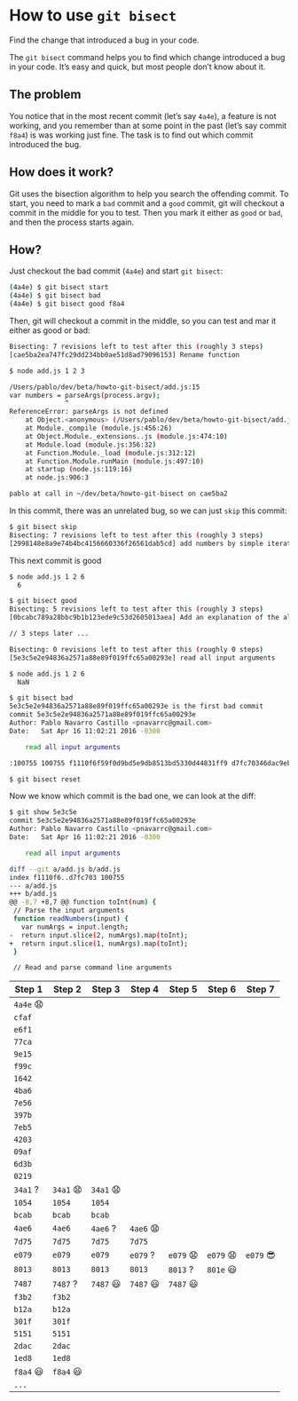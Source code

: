 # How to use `git bisect`

Find the change that introduced a bug in your code.

The `git bisect` command helps you to find which change introduced a bug in your code. It’s easy and quick, but most people don’t know about it.

## The problem

You notice that in the most recent commit (let’s say `4a4e`), a feature is not working, and you remember than at some point in the past (let’s say commit `f8a4`) is was working just fine. The task is to find out which commit introduced the bug.

## How does it work?

Git uses the bisection algorithm to help you search the offending commit. To start, you need to mark a `bad` commit and a `good` commit, git will checkout a commit in the middle for you to test. Then you mark it either as `good` or `bad`, and then the process starts again.

## How?

Just checkout the bad commit (`4a4e`) and start `git bisect`:

```bash
(4a4e) $ git bisect start
(4a4e) $ git bisect bad
(4a4e) $ git bisect good f8a4
```

Then, git will checkout a commit in the middle, so you can test and mar it either as good or bad:

```bash
Bisecting: 7 revisions left to test after this (roughly 3 steps)
[cae5ba2ea747fc29dd234bb0ae51d8ad79096153] Rename function

$ node add.js 1 2 3

/Users/pablo/dev/beta/howto-git-bisect/add.js:15
var numbers = parseArgs(process.argv);
              ^
ReferenceError: parseArgs is not defined
    at Object.<anonymous> (/Users/pablo/dev/beta/howto-git-bisect/add.js:15:15)
    at Module._compile (module.js:456:26)
    at Object.Module._extensions..js (module.js:474:10)
    at Module.load (module.js:356:32)
    at Function.Module._load (module.js:312:12)
    at Function.Module.runMain (module.js:497:10)
    at startup (node.js:119:16)
    at node.js:906:3

pablo at call in ~/dev/beta/howto-git-bisect on cae5ba2
```

In this commit, there was an unrelated bug, so we can just `skip` this commit:

```bash
$ git bisect skip
Bisecting: 7 revisions left to test after this (roughly 3 steps)
[2998148e8a9e74b4bc4156660336f26561dab5cd] add numbers by simple iteration
```

This next commit is good

```bash
$ node add.js 1 2 6
  6

$ git bisect good
Bisecting: 5 revisions left to test after this (roughly 3 steps)
[0bcabc789a28bbc9b1b123ede9c53d2605013aea] Add an explanation of the algorithm

// 3 steps later ...

Bisecting: 0 revisions left to test after this (roughly 0 steps)
[5e3c5e2e94836a2571a88e89f019ffc65a00293e] read all input arguments

$ node add.js 1 2 6
  NaN

$ git bisect bad
5e3c5e2e94836a2571a88e89f019ffc65a00293e is the first bad commit
commit 5e3c5e2e94836a2571a88e89f019ffc65a00293e
Author: Pablo Navarro Castillo <pnavarrc@gmail.com>
Date:   Sat Apr 16 11:02:21 2016 -0300

    read all input arguments

:100755 100755 f1110f6f59f0d9bd5e9db8513bd5330d44831ff9 d7fc70346dac9ebce564bef4e82f9fa78a819902 M	add.js

$ git bisect reset
```

Now we know which commit is the bad one, we can look at the diff:


```bash
$ git show 5e3c5e
commit 5e3c5e2e94836a2571a88e89f019ffc65a00293e
Author: Pablo Navarro Castillo <pnavarrc@gmail.com>
Date:   Sat Apr 16 11:02:21 2016 -0300

    read all input arguments

diff --git a/add.js b/add.js
index f1110f6..d7fc703 100755
--- a/add.js
+++ b/add.js
@@ -8,7 +8,7 @@ function toInt(num) {
 // Parse the input arguments
 function readNumbers(input) {
   var numArgs = input.length;
-  return input.slice(2, numArgs).map(toInt);
+  return input.slice(1, numArgs).map(toInt);
 }

 // Read and parse command line arguments
```




| Step 1   | Step 2   | Step 3   | Step 4   | Step 5   | Step 6   | Step 7   |
|----------|----------|----------|----------|----------|----------|----------|
| `4a4e` :anguished: |     |          |          |          |          |          |
| `cfaf`   |          |          |          |          |          |          |
| `e6f1`   |          |          |          |          |          |          |
| `77ca`   |          |          |          |          |          |          |
| `9e15`   |          |          |          |          |          |          |
| `f99c`   |          |          |          |          |          |          |
| `1642`   |          |          |          |          |          |          |
| `4ba6`   |          |          |          |          |          |          |
| `7e56`   |          |          |          |          |          |          |
| `397b`   |          |          |          |          |          |          |
| `7eb5`   |          |          |          |          |          |          |
| `4203`   |          |          |          |          |          |          |
| `09af`   |          |          |          |          |          |          |
| `6d3b`   |          |          |          |          |          |          |
| `0219`   |          |          |          |          |          |          |
| `34a1` ? | `34a1` :anguished: | `34a1` :anguished: |          |          |          |          |
| `1054`   | `1054`   | `1054`   |          |          |          |          |
| `bcab`   | `bcab`   | `bcab`   |          |          |          |          |
| `4ae6`   | `4ae6`   | `4ae6` ? | `4ae6` :anguished: |          |          |          |
| `7d75`   | `7d75`   | `7d75`   | `7d75`   |          |          |          |
| `e079`   | `e079`   | `e079`   | `e079` ? | `e079` :anguished: | `e079` :anguished: | `e079` :sunglasses: |
| `8013`   | `8013`   | `8013`   | `8013`   | `8013` ? | `801e` :smiley: |          |
| `7487`   | `7487` ? | `7487` :smiley: | `7487` :smiley: | `7487` :smiley: |         |          |
| `f3b2`   | `f3b2`   |          |          |          |          |          |
| `b12a`   | `b12a`   |          |          |          |          |          |
| `301f`   | `301f`   |          |          |          |          |          |
| `5151`   | `5151`   |          |          |          |          |          |
| `2dac`   | `2dac`   |          |          |          |          |          |
| `1ed8`   | `1ed8`   |          |          |          |          |          |
| `f8a4` :smiley: | `f8a4` :smiley: |          |          |          |          |          |
| `...`    |          |          |          |          |          |          |  
